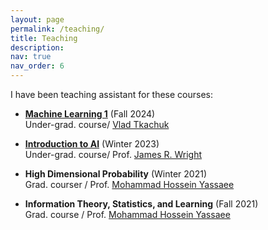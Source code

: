 ```yaml
---
layout: page
permalink: /teaching/
title: Teaching
description:
nav: true
nav_order: 6
---
```

I have been teaching assistant for these courses:  

- __[Machine Learning 1](https://vladtkachuk4.github.io/machinelearning1/)__ (Fall 2024)  
Under-grad. course/ [Vlad Tkachuk](https://vladtkachuk4.github.io/)

- __[Introduction to AI](https://jrwright.info/introai/winter2023/)__ (Winter 2023)  
Under-grad. course/ Prof. [James R. Wright](https://jrwright.info/)

- __High Dimensional Probability__ (Winter 2021)  
Grad. courser / Prof. [Mohammad Hossein Yassaee](https://scholar.google.com/citations?user=Y6vuiBUAAAAJ&hl=en)

- __Information Theory, Statistics, and Learning__ (Fall 2021)  
Grad. course / Prof. [Mohammad Hossein Yassaee](https://scholar.google.com/citations?user=Y6vuiBUAAAAJ&hl=en)

<!-- 
For now, this page is assumed to be a static description of your courses. You can convert it to a collection similar to `_projects/` so that you can have a dedicated page for each course.

Organize your courses by years, topics, or universities, however you like! -->

